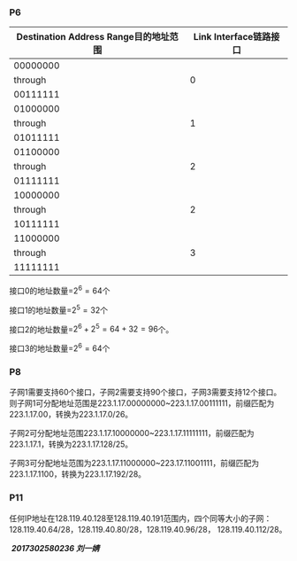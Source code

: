 ### P6

| Destination Address Range目的地址范围 | Link Interface链路接口 |
| ------------------------------------- | ---------------------- |
| 00000000                              |                        |
| through                               | 0                      |
| 00111111                              |                        |
| 01000000                              |                        |
| through                               | 1                      |
| 01011111                              |                        |
| 01100000                              |                        |
| through                               | 2                      |
| 01111111                              |                        |
| 10000000                              |                        |
| through                               | 2                      |
| 10111111                              |                        |
| 11000000                              |                        |
| through                               | 3                      |
| 11111111                              |                        |

接口0的地址数量=$2^6=64$个

接口1的地址数量=$2^5=32$个

接口2的地址数量=$2^6+2^5=64+32=96$个。

接口3的地址数量=$2^6=64$个

### P8

子网1需要支持60个接口，子网2需要支持90个接口，子网3需要支持12个接口。则子网1可分配地址范围是223.1.17.00000000~223.1.17.00111111，前缀匹配为223.1.17.00，转换为223.1.17.0/26。

子网2可分配地址范围223.1.17.10000000~223.1.17.11111111，前缀匹配为223.1.17.1，转换为223.1.17.128/25。

子网3可分配地址范围为223.1.17.11000000~223.17.11001111，前缀匹配为223.1.17.1100，转换为223.1.17.192/28。

### P11

任何IP地址在128.119.40.128至128.119.40.191范围内，四个同等大小的子网：128.119.40.64/28，128.119.40.80/28，128.119.40.96/28， 128.119.40.112/28。



​                                                               ***2017302580236    刘一婧***